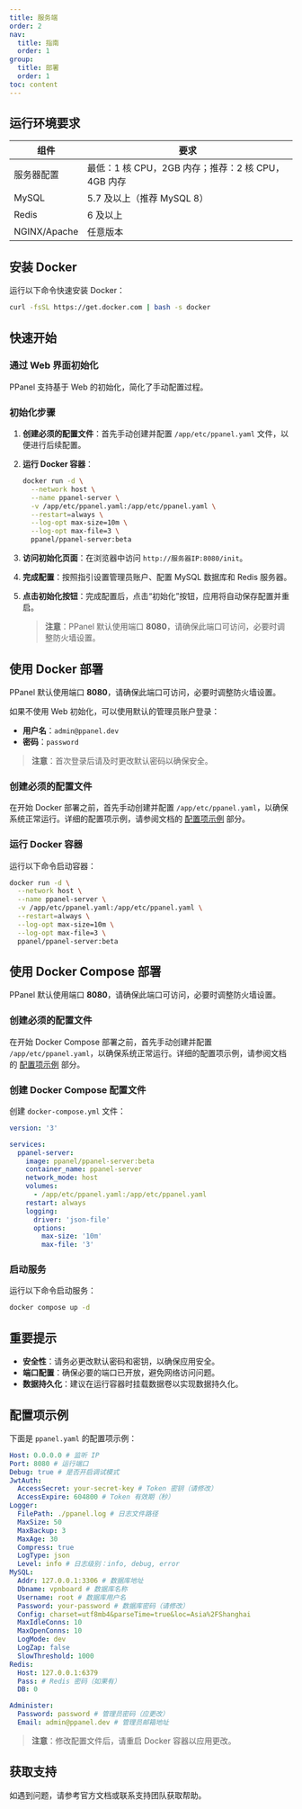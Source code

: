 ```yaml
---
title: 服务端
order: 2
nav:
  title: 指南
  order: 1
group:
  title: 部署
  order: 1
toc: content
---
```


## 运行环境要求

| 组件         | 要求                                               |
| ------------ | -------------------------------------------------- |
| 服务器配置   | 最低：1 核 CPU，2GB 内存；推荐：2 核 CPU，4GB 内存 |
| MySQL        | 5.7 及以上（推荐 MySQL 8）                         |
| Redis        | 6 及以上                                           |
| NGINX/Apache | 任意版本                                           |

## 安装 Docker

运行以下命令快速安装 Docker：

```sh
curl -fsSL https://get.docker.com | bash -s docker
```

## 快速开始

### 通过 Web 界面初始化

PPanel 支持基于 Web 的初始化，简化了手动配置过程。

### 初始化步骤

1. **创建必须的配置文件**：首先手动创建并配置 `/app/etc/ppanel.yaml` 文件，以便进行后续配置。

2. **运行 Docker 容器**：

   ```sh
   docker run -d \
     --network host \
     --name ppanel-server \
     -v /app/etc/ppanel.yaml:/app/etc/ppanel.yaml \
     --restart=always \
     --log-opt max-size=10m \
     --log-opt max-file=3 \
     ppanel/ppanel-server:beta
   ```

3. **访问初始化页面**：在浏览器中访问 `http://服务器IP:8080/init`。

4. **完成配置**：按照指引设置管理员账户、配置 MySQL 数据库和 Redis 服务器。

5. **点击初始化按钮**：完成配置后，点击“初始化”按钮，应用将自动保存配置并重启。

   > **注意**：PPanel 默认使用端口 **8080**，请确保此端口可访问，必要时调整防火墙设置。

## 使用 Docker 部署

PPanel 默认使用端口 **8080**，请确保此端口可访问，必要时调整防火墙设置。

如果不使用 Web 初始化，可以使用默认的管理员账户登录：

- **用户名**：`admin@ppanel.dev`
- **密码**：`password`

> **注意**：首次登录后请及时更改默认密码以确保安全。

### 创建必须的配置文件

在开始 Docker 部署之前，首先手动创建并配置 `/app/etc/ppanel.yaml`，以确保系统正常运行。详细的配置项示例，请参阅文档的 [配置项示例](#配置项示例) 部分。

### 运行 Docker 容器

运行以下命令启动容器：

```sh
docker run -d \
  --network host \
  --name ppanel-server \
  -v /app/etc/ppanel.yaml:/app/etc/ppanel.yaml \
  --restart=always \
  --log-opt max-size=10m \
  --log-opt max-file=3 \
  ppanel/ppanel-server:beta
```

## 使用 Docker Compose 部署

PPanel 默认使用端口 **8080**，请确保此端口可访问，必要时调整防火墙设置。

### 创建必须的配置文件

在开始 Docker Compose 部署之前，首先手动创建并配置 `/app/etc/ppanel.yaml`，以确保系统正常运行。详细的配置项示例，请参阅文档的 [配置项示例](#配置项示例) 部分。

### 创建 Docker Compose 配置文件

创建 `docker-compose.yml` 文件：

```yaml
version: '3'

services:
  ppanel-server:
    image: ppanel/ppanel-server:beta
    container_name: ppanel-server
    network_mode: host
    volumes:
      - /app/etc/ppanel.yaml:/app/etc/ppanel.yaml
    restart: always
    logging:
      driver: 'json-file'
      options:
        max-size: '10m'
        max-file: '3'
```

### 启动服务

运行以下命令启动服务：

```sh
docker compose up -d
```

## 重要提示

- **安全性**：请务必更改默认密码和密钥，以确保应用安全。
- **端口配置**：确保必要的端口已开放，避免网络访问问题。
- **数据持久化**：建议在运行容器时挂载数据卷以实现数据持久化。

## 配置项示例

下面是 `ppanel.yaml` 的配置项示例：

```yaml
Host: 0.0.0.0 # 监听 IP
Port: 8080 # 运行端口
Debug: true # 是否开启调试模式
JwtAuth:
  AccessSecret: your-secret-key # Token 密钥（请修改）
  AccessExpire: 604800 # Token 有效期（秒）
Logger:
  FilePath: ./ppanel.log # 日志文件路径
  MaxSize: 50
  MaxBackup: 3
  MaxAge: 30
  Compress: true
  LogType: json
  Level: info # 日志级别：info, debug, error
MySQL:
  Addr: 127.0.0.1:3306 # 数据库地址
  Dbname: vpnboard # 数据库名称
  Username: root # 数据库用户名
  Password: your-password # 数据库密码（请修改）
  Config: charset=utf8mb4&parseTime=true&loc=Asia%2FShanghai
  MaxIdleConns: 10
  MaxOpenConns: 10
  LogMode: dev
  LogZap: false
  SlowThreshold: 1000
Redis:
  Host: 127.0.0.1:6379
  Pass: # Redis 密码（如果有）
  DB: 0

Administer:
  Password: password # 管理员密码（应更改）
  Email: admin@ppanel.dev # 管理员邮箱地址
```

> **注意**：修改配置文件后，请重启 Docker 容器以应用更改。

## 获取支持

如遇到问题，请参考官方文档或联系支持团队获取帮助。
